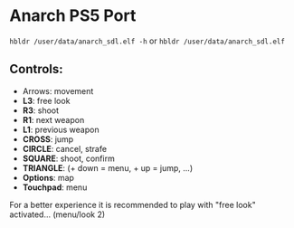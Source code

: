 # Anarch PS5 Port

`hbldr /user/data/anarch_sdl.elf -h` or `hbldr /user/data/anarch_sdl.elf`

## Controls:

- Arrows: movement
- **L3**: free look
- **R3**: shoot
- **R1**: next weapon
- **L1**: previous weapon
- **CROSS**: jump
- **CIRCLE**: cancel, strafe
- **SQUARE**: shoot, confirm
- **TRIANGLE**: (+ down = menu, + up = jump, ...)
- **Options**: map
- **Touchpad**: menu

For a better experience it is recommended to play with "free look" activated... (menu/look 2)
